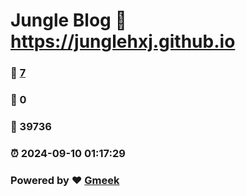 # Jungle Blog :link: https://junglehxj.github.io 
### :page_facing_up: [7](https://junglehxj.github.io/tag.html) 
### :speech_balloon: 0 
### :hibiscus: 39736 
### :alarm_clock: 2024-09-10 01:17:29 
### Powered by :heart: [Gmeek](https://github.com/Meekdai/Gmeek)
